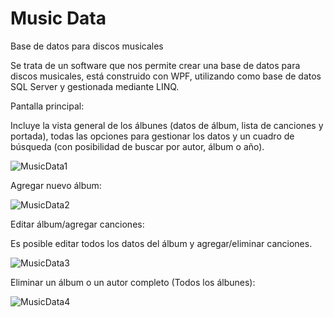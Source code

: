 # Music Data
Base de datos para discos musicales

Se trata de un software que nos permite crear una base de datos para discos musicales, está construido con WPF, utilizando como base de datos SQL Server
y gestionada mediante LINQ.

Pantalla principal:

Incluye la vista general de los álbunes (datos de álbum, lista de canciones y portada), todas las opciones para gestionar los datos y un cuadro de búsqueda (con 
posibilidad de buscar por autor, álbum o año).

![MusicData1](https://github.com/FranJDG/MusicData/assets/79667066/5df6b438-6643-4d0d-8b4f-3b32f5b990f3)

Agregar nuevo álbum:

![MusicData2](https://github.com/FranJDG/MusicData/assets/79667066/ff0ce548-b3d0-491f-ba9e-6a23790a1b73)

Editar álbum/agregar canciones:

Es posible editar todos los datos del álbum y agregar/eliminar canciones.

![MusicData3](https://github.com/FranJDG/MusicData/assets/79667066/d4889ff0-10b5-4333-9f10-7e30b50131e1)

Eliminar un álbum o un autor completo (Todos los álbunes):

![MusicData4](https://github.com/FranJDG/MusicData/assets/79667066/6a37cc14-3dc4-4c12-91b9-c176b827912a)

